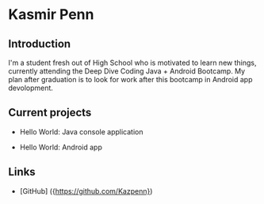 # Kasmir Penn
    
## Introduction
    
I'm a student fresh out of High School who is motivated to learn new things, currently
attending the Deep Dive Coding Java + Android Bootcamp. My plan after graduation is to 
look for work after this bootcamp in Android app devolopment.
	
## Current projects

* Hello World: Java console application
      
* Hello World: Android app
 
## Links

 * [GitHub] ({https://github.com/Kazpenn})
